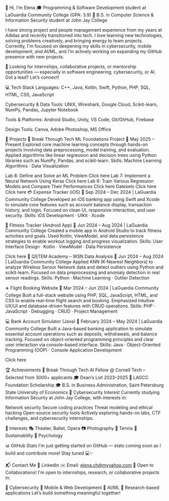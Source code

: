 👋 Hi, I'm Elena
🎓 Programming & Software Development student at LaGuardia Community College (GPA: 3.9)
🔐 B.S. in Computer Science & Information Security student at John Jay College

I have strong project and people management experience from my years at Adidas and recently transitioned into tech.
I love learning new technologies, solving problems creatively, and bringing energy to team projects.
Currently, I'm focused on deepening my skills in cybersecurity, mobile development, and AI/ML, and I’m actively working on expanding my GitHub presence with new projects.

👀 Looking for internships, collaborative projects, or mentorship opportunities — especially in software engineering, cybersecurity, or AI. Got a lead? Let’s connect!

💻 Tech Stack
Languages:
C++, Java, Kotlin, Swift, Python, PHP, SQL, HTML, CSS, JavaScript

Cybersecurity & Data Tools:
UNIX, Wireshark, Google Cloud, Scikit-learn, NumPy, Pandas, Jupyter Notebook

Tools & Platforms:
Android Studio, Unity, VS Code, Git/GitHub, Firebase

Design Tools:
Canva, Adobe Photoshop, MS Office

🚀 Projects
🧠 Break Through Tech ML Foundations Project
📍 May 2025 – Present
Explored core machine learning concepts through hands-on projects involving data preprocessing, model training, and evaluation.
Applied algorithms like linear regression and decision trees using Python libraries such as NumPy, Pandas, and scikit-learn.
Skills: Machine Learning Algorithms · Data Visualization

Lab 8: Define and Solve an ML Problem Click here
Lab 7: Implement a Neural Network Using Keras Click here
Lab 6: Train Various Regression Models and Compare Their Performances Click here
Datesets Click here Click here
💳 Expense Tracker (iOS)
📍 Sep 2024 – Dec 2024 | LaGuardia Community College
Developed an iOS banking app using Swift and Xcode to simulate core features such as account balance display, transaction history, and login.
Focused on clean UI, responsive interaction, and user security.
Skills: iOS Development · UIKit · Xcode

💪 Fitness Tracker (Android App)
📍 Jun 2024 – Aug 2024 | LaGuardia Community College
Created a mobile app in Android Studio to track fitness activities and goals.
Used Kotlin, ViewModel, and data persistence strategies to enable workout logging and progress visualization.
Skills: User Interface Design · Kotlin · ViewModel · Data Persistence

Click here
📡 QSTEM Academy – WSN Data Analysis
📍 Jun 2024 – Aug 2024 | LaGuardia Community College
Applied KNN (K-Nearest Neighbors) to analyze Wireless Sensor Network data and detect outliers using Python and scikit-learn.
Focused on data preprocessing and anomaly detection in real sensor readings.
Skills: Python · Machine Learning · Outlier Detection

✈️ Flight Booking Website
📍 Mar 2024 – Jun 2024 | LaGuardia Community College
Built a full-stack website using PHP, SQL, JavaScript, HTML, and CSS to enable real-time flight search and booking.
Emphasized intuitive UX/UI and database-driven features with CRUD operations.
Skills: PHP · JavaScript · Debugging · CRUD · Project Management

💻 Bank Account Simulator (Java) 📍 February 2024 – May 2024 | LaGuardia Community College Built a Java-based banking application to simulate essential account operations such as deposits, withdrawals, and balance tracking. Focused on object-oriented programming principles and clear user interaction via console-based interface. Skills: Java · Object-Oriented Programming (OOP) · Console Application Development

Click here

🏆 Achievements
🧠 Break Through Tech AI Fellow @ Cornell Tech – Selected from 3000+ applicants
🎓 Dean’s List 2023–2025
🏅 LAGCC Foundation Scholarship
🎓 B.S. in Business Administration, Saint Petersburg State University of Economics
🔐 Cybersecurity Interest
Currently studying Information Security at John Jay College, with interests in:

Network security
Secure coding practices
Threat modeling and ethical hacking
Open-source security tools
Actively exploring hands-on labs, CTF challenges, and cybersecurity internships.

🧩 Interests
🎭 Theater, Ballet, Opera
📷 Photography
🎾 Tennis
🌱 Sustainability
🧠 Psychology

📊 GitHub Stats
I'm just getting started on GitHub — stats coming soon as I build and contribute more!
Stay tuned 💻✨

📬 Contact Me
💼 LinkedIn
✉️ Email: elena.ch@myyahoo.com
🤝 Open to Collaborations!
I'm open to internships, research, or collaborative projects in:

🔐 Cybersecurity
📱 Mobile & Web Development
🧠 AI/ML
🧪 Research-based applications
Let’s build something meaningful together!
